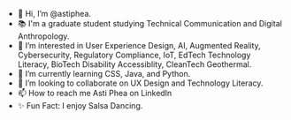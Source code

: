 - 👋 Hi, I’m @astiphea. 
- 📚 I'm a graduate student studying Technical Communication and Digital Anthropology. 
- 👀 I’m interested in User Experience Design, AI, Augmented Reality, Cybersecurity, Regulatory Compliance, IoT, EdTech Technology Literacy, BioTech Disability Accessiblity, CleanTech Geothermal. 
- 🌱 I’m currently learning CSS, Java, and Python.
- 💞️ I’m looking to collaborate on UX Design and Technology Literacy.
- 📫 How to reach me Asti Phea on LinkedIn
- ✨ Fun Fact: I enjoy Salsa Dancing.

<!---
astiphea/astiphea is a ✨ special ✨ repository because its `README.md` (this file) appears on your GitHub profile.
You can click the Preview link to take a look at your changes.
--->

